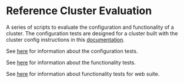 # Reference Cluster Evaluation

A series of scripts to evaluate the configuration and functionality  of a cluster. The configuration tests are designed for a cluster built with the cluster config instructions in this [documentation](https://docs.openflighthpc.org/reference_clusters/ref_cluster_centos8/introduction/).

See [here](https://docs.openflighthpc.org/reference_clusters/ref_cluster_centos8/configuration_testing/) for information about the configuration tests.

See [here](https://docs.openflighthpc.org/functionality_testing/automatic_tests/#automatic-tests) for information about the functionality tests.

See [here](https://docs.openflighthpc.org/functionality_testing/automatic_tests/#automatic-web-suite-testing) for information about functionality tests for web suite.
